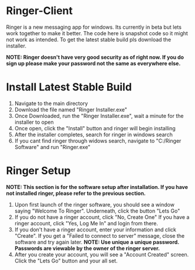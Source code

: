 # Ringer-Client
Ringer is a new messaging app for windows. Its currently in beta but lets work together to make it better. The code here is snapshot code so it might not work as intended. To get the latest stable build pls download the installer. 

**NOTE: Ringer doesn't have very good security as of right now. If you do sign up please make your password not the same as everywhere else.**

# Install Latest Stable Build
 1. Navigate to the main directory
 2. Download the file named "Ringer Installer.exe" 
 3. Once Downloaded, run the "Ringer Installer.exe", wait a minute for the installer to open
 4. Once open, click the "Install" button and ringer will begin installing
 5. After the installer completes, search for ringer in windows search 
 6. If you cant find ringer through widows search, navigate to "C:/Ringer Software" and run "Ringer.exe" 

# Ringer Setup
**NOTE: This section is for the software setup after installation. If you have not installed ringer, please refer to the previous section.**
 1. Upon first launch of the ringer software, you should see a window saying "Welcome To Ringer". Underneath, click the button "Lets Go" 
 2. If you do not have a ringer account, click "No, Create One" If you have a ringer account, click "Yes, Log Me In" and login from there. 
 3. If you don't have a ringer account, enter your information and click "Create". If you get a "Failed to connect to server" message, close the software  and try again later. 
 **NOTE: Use unique a unique password. Passwords are viewable by the owner of the ringer server.** 
 4. After you create your account, you will see a "Account Created" screen. Click the "Lets Go" button and your all set. 
